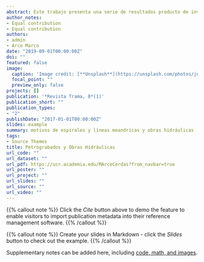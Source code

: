 ```yaml
---
abstract: Este trabajo presenta una serie de resultados producto de investigaciones recientes efectuadas en el sitio arqueológico Rosa María (C-29 RM) y en el Monumento Nacional Guayabo (C-365 MNG), que ponen en evidencia un vínculo directo entre ciertas representaciones hechas sobre piedra (petrograbados) y algunas estructuras antiguas de carácter hidráulico. De tal forma, metodológicamente, se realiza un acercamiento a través de la recolección de datos en campo y el procesamiento espacial de los mismos que permiten efectuar la asociación de ciertos motivos y su ubicación en estas obras ingenieriles antiguas. Lo cual finalmente permite discutir y hacer interpretaciones concretas acerca de (1) el posible significado/ interpretación y (2) la funcionalidad de dichos grabados; esto de acuerdo a los datos directos obtenidos a partir del estudio de la arquitectura y el manejo de las aguas en el Caribe precolombino de Costa Rica.
author_notes:
- Equal contribution
- Equal contribution
authors:
- admin
- Arce Marco
date: "2019-09-01T00:00:00Z"
doi: ""
featured: false
image:
  caption: 'Image credit: [**Unsplash**](https://unsplash.com/photos/jdD8gXaTZsc)'
  focal_point: ""
  preview_only: false
projects: []
publication: '*Revista Trama, 8*(1)'
publication_short: ""
publication_types:
- "2"
publishDate: "2017-01-01T00:00:00Z"
slides: example
summary: motivos de espirales y líneas meandricas y obras hidráulicas
tags:
- Source Themes
title: Petrograbados y Obras Hidráulicas
url_code: ""
url_dataset: ""
url_pdf: https://ucr.academia.edu/MArceCerdas?from_navbar=true
url_poster: ""
url_project: ""
url_slides: ""
url_source: ""
url_video: ""
---
```


{{% callout note %}}
Click the *Cite* button above to demo the feature to enable visitors to import publication metadata into their reference management software.
{{% /callout %}}

{{% callout note %}}
Create your slides in Markdown - click the *Slides* button to check out the example.
{{% /callout %}}

Supplementary notes can be added here, including [code, math, and images](https://wowchemy.com/docs/writing-markdown-latex/).
